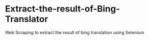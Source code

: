 # Extract-the-result-of-Bing-Translator
Web Scraping to extract the result of bing translation using Selenium
